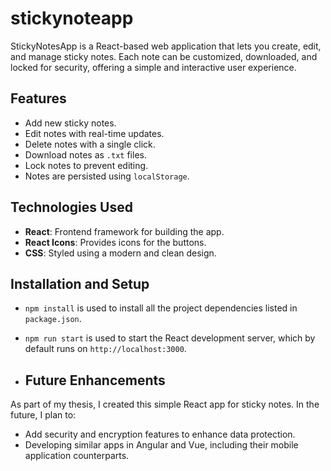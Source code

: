 # stickynoteapp


StickyNotesApp is a React-based web application that lets you create, edit, and manage sticky notes. Each note can be customized, downloaded, and locked for security, offering a simple and interactive user experience.

## Features
- Add new sticky notes.
- Edit notes with real-time updates.
- Delete notes with a single click.
- Download notes as `.txt` files.
- Lock notes to prevent editing.
- Notes are persisted using `localStorage`.

## Technologies Used
- **React**: Frontend framework for building the app.
- **React Icons**: Provides icons for the buttons.
- **CSS**: Styled using a modern and clean design.

## Installation and Setup
- `npm install` is used to install all the project dependencies listed in `package.json`.
- `npm run start` is used to start the React development server, which by default runs on `http://localhost:3000`.

- ## Future Enhancements
As part of my thesis, I created this simple React app for sticky notes. In the future, I plan to:
- Add security and encryption features to enhance data protection.
- Developing similar apps in Angular and Vue, including their mobile application counterparts.


